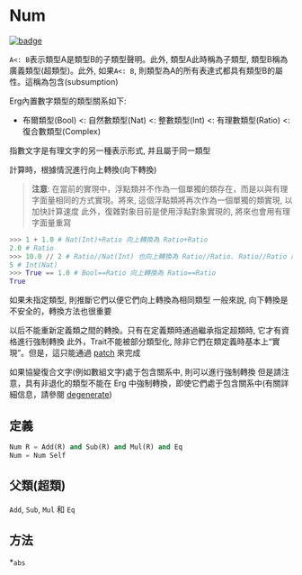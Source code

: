 # Num

[![badge](https://img.shields.io/endpoint.svg?url=https%3A%2F%2Fgezf7g7pd5.execute-api.ap-northeast-1.amazonaws.com%2Fdefault%2Fsource_up_to_date%3Fowner%3Derg-lang%26repos%3Derg%26ref%3Dmain%26path%3Ddoc/EN/API/types/traits/Num.md%26commit_hash%3D14710744ed4c3aa29a43953366c67162bc157f7d)](https://gezf7g7pd5.execute-api.ap-northeast-1.amazonaws.com/default/source_up_to_date?owner=erg-lang&repos=erg&ref=main&path=doc/EN/API/types/traits/Num.md&commit_hash=14710744ed4c3aa29a43953366c67162bc157f7d)


`A<: B`表示類型A是類型B的子類型聲明。此外, 類型A此時稱為子類型, 類型B稱為廣義類型(超類型)。此外, 如果`A<: B`, 則類型為A的所有表達式都具有類型B的屬性。這稱為包含(subsumption)

Erg內置數字類型的類型關系如下:

- 布爾類型(Bool) <: 自然數類型(Nat) <: 整數類型(Int) <: 有理數類型(Ratio) <: 復合數類型(Complex)

指數文字是有理文字的另一種表示形式, 并且屬于同一類型

計算時，根據情況進行向上轉換(向下轉換)

> __注意__: 在當前的實現中，浮點類并不作為一個單獨的類存在，而是以與有理字面量相同的方式實現。將來, 這個浮點類將再次作為一個單獨的類實現, 以加快計算速度
> 此外，復雜對象目前是使用浮點對象實現的, 將來也會用有理字面量重寫

```python
>>> 1 + 1.0 # Nat(Int)+Ratio 向上轉換為 Ratio+Ratio
2.0 # Ratio
>>> 10.0 // 2 # Ratio//Nat(Int) 也向上轉換為 Ratio//Ratio. Ratio//Ratio 的結果是 Int
5 # Int(Nat)
>>> True == 1.0 # Bool==Ratio 向上轉換為 Ratio==Ratio
True
```

如果未指定類型, 則推斷它們以便它們向上轉換為相同類型
一般來說, 向下轉換是不安全的，轉換方法也很重要

以后不能重新定義類之間的轉換。只有在定義類時通過繼承指定超類時, 它才有資格進行強制轉換
此外，Trait不能被部分類型化, 除非它們在類定義時基本上“實現”。但是，這只能通過 [patch](../../../syntax/type/07_patch.md) 來完成

如果協變復合文字(例如數組文字)處于包含關系中, 則可以進行強制轉換
但是請注意，具有非退化的類型不能在 Erg 中強制轉換，即使它們處于包含關系中(有關詳細信息，請參閱 [degenerate](../../../syntax/type/advanced/variance.md))

## 定義

```python
Num R = Add(R) and Sub(R) and Mul(R) and Eq
Num = Num Self
```

## 父類(超類)

`Add`, `Sub`, `Mul` 和 `Eq`

## 方法

*`abs`

